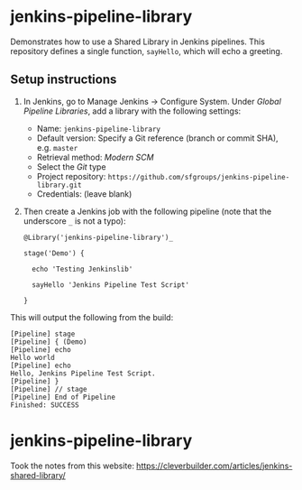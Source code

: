 # jenkins-pipeline-library

Demonstrates how to use a Shared Library in Jenkins pipelines. This repository defines a single function, `sayHello`, which will echo a greeting.

## Setup instructions

1. In Jenkins, go to Manage Jenkins &rarr; Configure System. Under _Global Pipeline Libraries_, add a library with the following settings:

    - Name: `jenkins-pipeline-library`
    - Default version: Specify a Git reference (branch or commit SHA), e.g. `master`
    - Retrieval method: _Modern SCM_
    - Select the _Git_ type
    - Project repository: `https://github.com/sfgroups/jenkins-pipeline-library.git`
    - Credentials: (leave blank)

2. Then create a Jenkins job with the following pipeline (note that the underscore `_` is not a typo):

    ```
    @Library('jenkins-pipeline-library')_

    stage('Demo') {

      echo 'Testing Jenkinslib'
   
      sayHello 'Jenkins Pipeline Test Script'

    }
    ```

This will output the following from the build:

```
[Pipeline] stage
[Pipeline] { (Demo)
[Pipeline] echo
Hello world
[Pipeline] echo
Hello, Jenkins Pipeline Test Script.
[Pipeline] }
[Pipeline] // stage
[Pipeline] End of Pipeline
Finished: SUCCESS
```

# jenkins-pipeline-library


Took the notes from this website: https://cleverbuilder.com/articles/jenkins-shared-library/